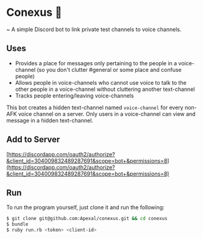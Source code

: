 # Conexus 🔗
~ A simple Discord bot to link private test channels to voice channels.

## Uses
- Provides a place for messages only pertaining to the people in a voice-channel (so you don't clutter #general or some place and confuse people)
- Allows people in voice-channels who cannot use voice to talk to the other people in a voice-channel without cluttering another text-channel
- Tracks people entering/leaving voice-channels

This bot creates a hidden text-channel named `voice-channel` for every non-AFK voice channel on a server. Only users in a voice-channel can view and message in a hidden text-channel. 

## Add to Server
[https://discordapp.com/oauth2/authorize?&client_id=304009832489287691&scope=bot+&permissions=8](https://discordapp.com/oauth2/authorize?&client_id=304009832489287691&scope=bot+&permissions=8)


## Run
To run the program yourself, just clone it and run the following:
```sh
$ git clone git@github.com:Apexal/conexus.git && cd conexus
$ bundle
$ ruby run.rb <token> <client-id>
```